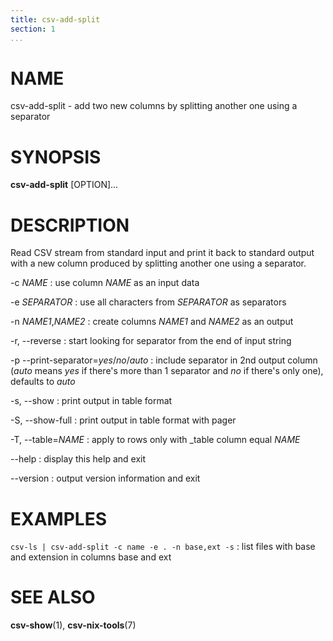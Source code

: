 ```yaml
---
title: csv-add-split
section: 1
...
```


# NAME #

csv-add-split - add two new columns by splitting another one using a separator

# SYNOPSIS #

**csv-add-split** [OPTION]...

# DESCRIPTION #

Read CSV stream from standard input and print it back to standard output with
a new column produced by splitting another one using a separator.

-c *NAME*
:   use column *NAME* as an input data

-e *SEPARATOR*
:   use all characters from *SEPARATOR* as separators

-n *NAME1*,*NAME2*
:   create columns *NAME1* and *NAME2* as an output

-r, \--reverse
:   start looking for separator from the end of input string

-p  \--print-separator=*yes*/*no*/*auto*
:   include separator in 2nd output column (*auto* means *yes* if there's more
than 1 separator and *no* if there's only one), defaults to *auto*

-s, \--show
:   print output in table format

-S, \--show-full
:   print output in table format with pager

-T, \--table=*NAME*
:   apply to rows only with _table column equal *NAME*

\--help
:   display this help and exit

\--version
:   output version information and exit

# EXAMPLES #

`csv-ls | csv-add-split -c name -e . -n base,ext -s`
:   list files with base and extension in columns base and ext

# SEE ALSO #

**csv-show**(1), **csv-nix-tools**(7)
